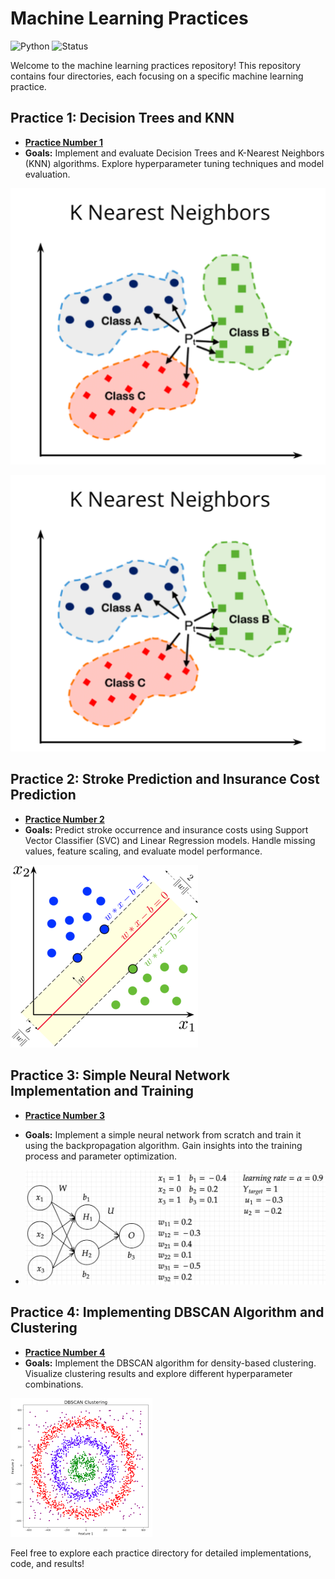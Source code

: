 # Machine Learning Practices

![Python](https://img.shields.io/badge/python-3.7%20%7C%203.8%20%7C%203.9-blue)
![Status](https://img.shields.io/badge/status-done-green)


Welcome to the machine learning practices repository! This repository contains four directories, each focusing on a specific machine learning practice.

## Practice 1: Decision Trees and KNN
- **[Practice Number 1](1)** 
- **Goals:** Implement and evaluate Decision Trees and K-Nearest Neighbors (KNN) algorithms. Explore hyperparameter tuning techniques and model evaluation.

![DT](images/KNN.png)

![KNN](images/KNN.png)


## Practice 2: Stroke Prediction and Insurance Cost Prediction
- **[Practice Number 2](2)**
- **Goals:** Predict stroke occurrence and insurance costs using Support Vector Classifier (SVC) and Linear Regression models. Handle missing values, feature scaling, and evaluate model performance.

![SVC](images/SVC.png)

## Practice 3: Simple Neural Network Implementation and Training
- ****[Practice Number 3](3)****
- **Goals:** Implement a simple neural network from scratch and train it using the backpropagation algorithm. Gain insights into the training process and parameter optimization.

- ![nn](images/nn.png)

## Practice 4: Implementing DBSCAN Algorithm and Clustering
- ****[Practice Number 4](4)****
- **Goals:** Implement the DBSCAN algorithm for density-based clustering. Visualize clustering results and explore different hyperparameter combinations.

![DBSCAN](images/DBSCAN.png)

Feel free to explore each practice directory for detailed implementations, code, and results!
